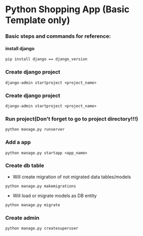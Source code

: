 #  Python Shopping App (Basic Template only)



### Basic steps and commands for reference:

#### install django

 ```
 pip install django == django_version
 ```
 
 ### Create django project

 ```
 django-admin startproject <project_name>
 ```

### Create django project

 ```
 django-admin startproject <project_name>
 ``` 
 
 ### Run project(Don't forget to go to project directory!!!)

 ```
 python manage.py runserver
 ``` 
 
### Add a app

```
python manage.py startapp <app_name>
``` 
 
### Create db table
 
 * Will create migration of not migrated data tables/models
 
 ```
 python manage.py makemigrations
 ```   
 
 * Will load or migrate models as DB entity
 
 ```
 python manage.py migrate 
 ```   
 
### Create admin
 
   ```
   python manage.py createsuperuser
   ``` 
